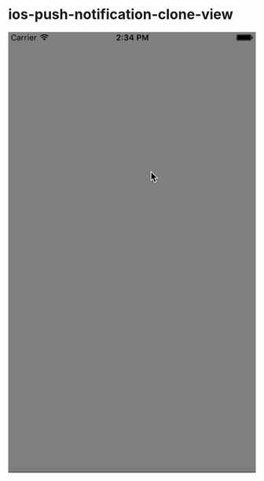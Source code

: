 # ios-push-notification-clone-view

![alt tag](https://raw.githubusercontent.com/geopapyrus/ios-push-notification-clone-view/master/demo.gif)
